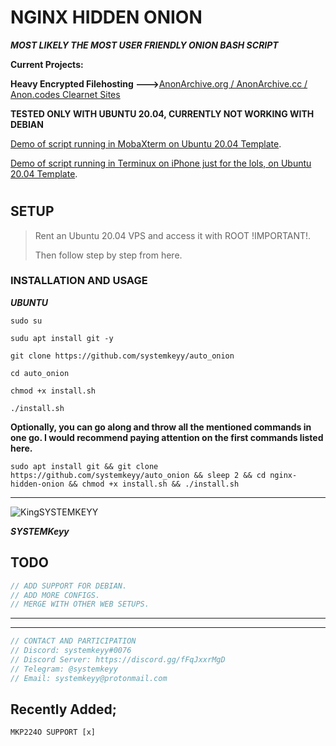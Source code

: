 # NGINX HIDDEN ONION

**_MOST LIKELY THE MOST USER FRIENDLY ONION BASH SCRIPT_**

**Current Projects:**

**Heavy Encrypted Filehosting --->**[AnonArchive.org / AnonArchive.cc / Anon.codes Clearnet Sites](https://anonarchive.org)

**TESTED ONLY WITH UBUNTU 20.04, CURRENTLY NOT WORKING WITH DEBIAN**

[Demo of script running in MobaXterm on Ubuntu 20.04 Template](https://www.youtube.com/watch?v=US3KHONqER0).

[Demo of script running in Terminux on iPhone just for the lols, on Ubuntu 20.04 Template](https://www.youtube.com/watch?v=R71e-rfbNoc).

#
#

## SETUP

> Rent an Ubuntu 20.04 VPS and access it with ROOT !IMPORTANT!. 
>
>Then follow step by step from here.

### INSTALLATION AND USAGE

**_UBUNTU_**
```
sudo su
```

```
sudu apt install git -y
```
```
git clone https://github.com/systemkeyy/auto_onion
```
```
cd auto_onion
```
```
chmod +x install.sh
```
```
./install.sh
```

**Optionally, you can go along and throw all the mentioned commands in one go. I would recommend paying attention on the first commands listed here.**

```
sudo apt install git && git clone https://github.com/systemkeyy/auto_onion && sleep 2 && cd nginx-hidden-onion && chmod +x install.sh && ./install.sh
```
--------------------------------------------------------------------------------------------------

![KingSYSTEMKEYY](https://avatars.githubusercontent.com/u/74800251?v=4)

**_SYSTEMKeyy_**

## TODO

```js
// ADD SUPPORT FOR DEBIAN.
// ADD MORE CONFIGS.
// MERGE WITH OTHER WEB SETUPS.
```
----------------------------------------------------


-----------------------------------------------------
```js
// CONTACT AND PARTICIPATION
// Discord: systemkeyy#0076
// Discord Server: https://discord.gg/fFqJxxrMgD
// Telegram: @systemkeyy
// Email: systemkeyy@protonmail.com
```

## Recently Added;

```
MKP224O SUPPORT [x]
```
